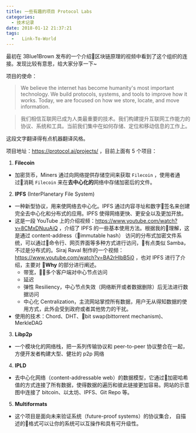 ```yaml
---
title: 一些有趣的项目 Protocol Labs
categories:
  - 技术记录
date: 2018-01-12 21:37:21
tags:
  -   Link-To-World
---
```


最初在 3Blue1Brown 发布的一个介绍区块链原理的视频中看到了这个组织的连接。发现比较有意思，给大家分享一下~

项目的使命：

> We believe the internet has become humanity's most important technology. We build protocols, systems, and tools to improve how it works. Today, we are focused on how we store, locate, and move information.

> 我们相信互联网已成为人类最重要的技术。我们构建提升互联网工作能力的协议、系统和工具。当前我们集中在如何存储、定位和移动信息的工作上。

这段文字翻译得有点机器翻译风格。

项目地址：https://protocol.ai/projects/ ，目前上面有 5 个项目：

1. **Filecoin**
  - 加密货币，Miners 通过向网络提供存储空间来获取 `Filecoin` ，使用者通过消耗 `Filecoin` 来在**去中心化的**网络中存储加密后的文件。
2. **IPFS** (InterPlanetary File System)
  - 一种新型协议，用来使网络去中心化。IPFS 通过内容寻址和数字签名来创建完全去中心化和分布式的应用。IPFS 使得网络更快、更安全以及更加开放。
  - 这是一段 YouTube 上的介绍视频：https://www.youtube.com/watch?v=8CMxDNuuAiQ ，介绍了 IPFS 的一些基本使用方法。根据我的理解，这是通过 content-address（immutable hash） 访问的分布式加密文件系统，可以通过命令行、网页界面等多种方式进行访问，有点类似 Samba，不过是分布式的。Siraj Raval 制作的一个视频：https://www.youtube.com/watch?v=BA2rHlbB5i0 ，也对 IPFS 进行了介绍，主要对 **Why** 的部分进行阐述。
    - 带宽，多个客户端对中心节点访问
    - 延迟
    - 弹性 Resiliency，中心节点失效（网络断开或者数据删除）后无法进行数据访问
    - 中心化 Centralization，主流网站掌控所有数据，用户无从得知数据的使用方式，此外会受到政府或者其他势力的干扰。
 - 使用的技术：Chord、DHT、bit swap(bittorrent mechanism)、MerkleDAG
3. **Libp2p**
  - 一个模块化的网络栈，把一系列传输协议和 peer-to-peer 协议整合在一起，方便开发者构建大型、健壮的 p2p 网络
4. **IPLD**
  - 去中心化网络（content-addressable web）的数据模型，它通过加密哈希值的方式连接了所有数据，使得数据的遍历和彼此链接更加容易。网站的示意图中连接了 bitcoin、以太坊、IPFS、Git Repo 等。
5. **Multiformats**
  - 这个项目是面向未来验证系统（future-proof systems）的协议集合， 自描述的格式可以让你的系统可以互操作和具有可升级性。
